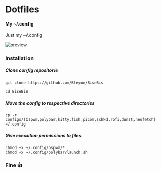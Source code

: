 
# Dotfiles
#### My ~/.config 

Just my ~/.config

![preview](https://i.imgur.com/wLlQibR.png)

### Installation 

##### Clone config repositorie

```
git clone https://github.com/Bleyom/BiseBis
```

```
cd BiseBis
```

##### Move the config to respective directories

```
cp -r configs/{bspwm,polybar,kitty,fish,picom,sxhkd,rofi,dunst,neofetch} ~/.config
```

##### Give execution permissions to files


```
chmod +x ~/.config/bspwm/*
chmod +x ~/.config/polybar/launch.sh
```

### Fine :thumbsup:
